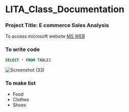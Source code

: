 # LITA_Class_Documentation

### Project Title: E commerce Sales Analysis

To access microsoft website [MS WEB](https://www.microsoft.com)

### To write code
```SQL
SELECT * FROM TABLE1
```
![Screenshot (33)](https://github.com/user-attachments/assets/9437de84-00f0-47f7-8513-3214166ac69e)

### To make list
- Food
- Clothes
- Shoes
